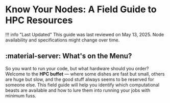 # Know Your Nodes: A Field Guide to HPC Resources

!!! info "Last Updated"
    This guide was last reviewed on May 13, 2025. Node availability and specifications might change over time.

## :material-server: What's on the Menu?

So you want to run your code, but what hardware should you order? Welcome to the **HPC buffet** — where some dishes are fast but small, others are huge but slow, and the good stuff always seems to be reserved for someone else.
This field guide will help you identify which computational beasts are available and how to lure them into running your jobs with minimum fuss.



